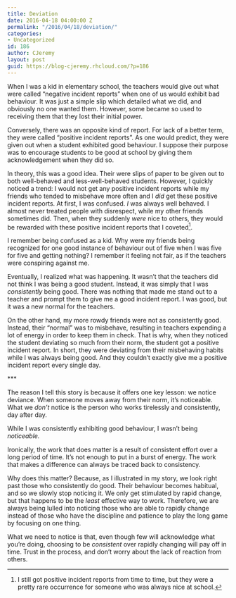 ```yaml
---
title: Deviation
date: 2016-04-18 04:00:00 Z
permalink: "/2016/04/18/deviation/"
categories:
- Uncategorized
id: 186
author: CJeremy
layout: post
guid: https://blog-cjeremy.rhcloud.com/?p=186
---
```


When I was a kid in elementary school, the teachers would give out what were called &#8220;negative incident reports&#8221; when one of us would exhibit bad behaviour. It was just a simple slip which detailed what we did, and obviously no one wanted them. However, some became so used to receiving them that they lost their initial power.

Conversely, there was an opposite kind of report. For lack of a better term, they were called &#8220;positive incident reports&#8221;. As one would predict, they were given out when a student exhibited good behaviour. I suppose their purpose was to encourage students to be good at school by giving them acknowledgement when they did so.

In theory, this was a good idea. Their were slips of paper to be given out to both well-behaved and less-well-behaved students. However, I quickly noticed a trend: I would not get any positive incident reports while my friends who tended to misbehave more often and I _did_ get these positive incident reports. At first, I was confused. _I_ was always well behaved. I almost never treated people with disrespect, while my other friends sometimes did. Then, when they suddenly _were_ nice to others, they would be rewarded with these positive incident reports that I coveted[^1].

I remember being confused as a kid. Why were my friends being recognized for one good instance of behaviour out of five when I was five for five and getting nothing? I remember it feeling not fair, as if the teachers were conspiring against me.

Eventually, I realized what was happening. It wasn&#8217;t that the teachers did not think I was being a good student. Instead, it was simply that I was _consistently_ being good. There was nothing that made me stand out to a teacher and prompt them to give me a good incident report. I was good, but it was a new normal for the teachers.

On the other hand, my more rowdy friends were not as consistently good. Instead, their &#8220;normal&#8221; was to misbehave, resulting in teachers expending a lot of energy in order to keep them in check. That is why, when they noticed the student deviating so much from their norm, the student got a positive incident report. In short, they were deviating from their misbehaving habits while I was always being good. And they couldn&#8217;t exactly give me a positive incident report every single day.

\***

The reason I tell this story is because it offers one key lesson: we notice deviance. When someone moves away from their norm, it&#8217;s noticeable. What we _don&#8217;t_ notice is the person who works tirelessly and consistently, day after day.

While I was consistently exhibiting good behaviour, I wasn&#8217;t being _noticeable._

Ironically, the work that does matter is a result of consistent effort over a long period of time. It&#8217;s not enough to put in a burst of energy. The work that makes a difference can always be traced back to consistency.

Why does this matter? Because, as I illustrated in my story, we look right past those who consistently do good. Their behaviour becomes habitual, and so we slowly stop noticing it. We only get stimulated by rapid change, but that happens to be the _least_ effective way to work. Therefore, we are always being lulled into noticing those who are able to rapidly change instead of those who have the discipline and patience to play the long game by focusing on one thing.

What we need to notice is that, even though few will acknowledge what you&#8217;re doing, choosing to be _consistent_ over rapidly changing will pay off in time. Trust in the process, and don&#8217;t worry about the lack of reaction from others.

[^1]: I still got positive incident reports from time to time, but they were a pretty rare occurrence for someone who was always nice at school.